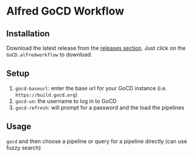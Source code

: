 # Alfred GoCD Workflow

## Installation

Download the latest release from the [releases section](https://github.com/lampo/alfred-gocd-workflow/releases).
Just click on the `GoCD.alfredworkflow` to download.

## Setup

1. `gocd-baseurl`: enter the base url for your GoCD instance (i.e. `https://build.gocd.org`)
2. `gocd-un`: the username to log in to GoCD
3. `gocd-refresh`: will prompt for a password and the load the pipelines

## Usage

`gocd` and then choose a pipeline or query for a pipeline directly (can use fuzzy search)
